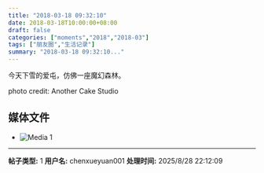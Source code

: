 ```yaml
---
title: "2018-03-18 09:32:10"
date: 2018-03-18T10:00:00+08:00
draft: false
categories: ["moments","2018","2018-03"]
tags: ["朋友圈","生活记录"]
summary: "2018-03-18 09:32:10..."
---
```


今天下雪的爱屯，仿佛一座魔幻森林。

photo credit: Another Cake Studio

## 媒体文件

- ![Media 1](/Moments/photos/2018-03-18/201803180932100.jpg)

---

**帖子类型:** 1
**用户名:** chenxueyuan001
**处理时间:** 2025/8/28 22:12:09